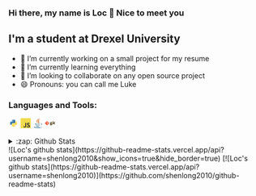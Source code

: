 ### Hi there, my name is Loc 👋 Nice to meet you

<!--
**shenlong2010/shenlong2010** is a ✨ _special_ ✨ repository because its `README.md` (this file) appears on your GitHub profile.
-->

## I'm a student at Drexel University

- 🔭 I’m currently working on a small project for my resume
- 🌱 I’m currently learning everything
- 👯 I’m looking to collaborate on any open source project
- 😄 Pronouns: you can call me Luke

### Languages and Tools:

<code><img height="20" src="https://raw.githubusercontent.com/github/explore/80688e429a7d4ef2fca1e82350fe8e3517d3494d/topics/python/python.png"></code>
<code><img height="20" src="https://raw.githubusercontent.com/github/explore/80688e429a7d4ef2fca1e82350fe8e3517d3494d/topics/javascript/javascript.png"></code>
<code><img height="20" src="https://raw.githubusercontent.com/github/explore/80688e429a7d4ef2fca1e82350fe8e3517d3494d/topics/java/java.png"></code>
<code><img height="20" src="https://raw.githubusercontent.com/github/explore/80688e429a7d4ef2fca1e82350fe8e3517d3494d/topics/git/git.png"></code>

<details>
  <summary>:zap: Github Stats</summary>

  <img align="left" alt="shenlong2010's Github Stats" src="https://github-readme-stats.shenlong2010.vercel.app/api?username=shenlong2010&show_icons=true&hide_border=true" />

</details>
![Loc's github stats](https://github-readme-stats.vercel.app/api?username=shenlong2010&show_icons=true&hide_border=true)
[![Loc's github stats](https://github-readme-stats.vercel.app/api?username=shenlong2010)](https://github.com/shenlong2010/github-readme-stats)
